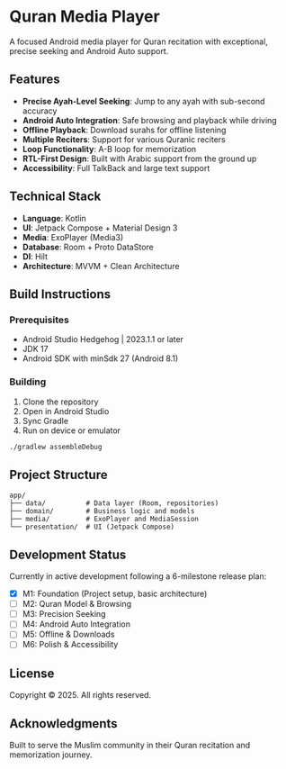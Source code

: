 # Quran Media Player

A focused Android media player for Quran recitation with exceptional, precise seeking and Android Auto support.

## Features

- **Precise Ayah-Level Seeking**: Jump to any ayah with sub-second accuracy
- **Android Auto Integration**: Safe browsing and playback while driving
- **Offline Playback**: Download surahs for offline listening
- **Multiple Reciters**: Support for various Quranic reciters
- **Loop Functionality**: A-B loop for memorization
- **RTL-First Design**: Built with Arabic support from the ground up
- **Accessibility**: Full TalkBack and large text support

## Technical Stack

- **Language**: Kotlin
- **UI**: Jetpack Compose + Material Design 3
- **Media**: ExoPlayer (Media3)
- **Database**: Room + Proto DataStore
- **DI**: Hilt
- **Architecture**: MVVM + Clean Architecture

## Build Instructions

### Prerequisites

- Android Studio Hedgehog | 2023.1.1 or later
- JDK 17
- Android SDK with minSdk 27 (Android 8.1)

### Building

1. Clone the repository
2. Open in Android Studio
3. Sync Gradle
4. Run on device or emulator

```bash
./gradlew assembleDebug
```

## Project Structure

```
app/
├── data/          # Data layer (Room, repositories)
├── domain/        # Business logic and models
├── media/         # ExoPlayer and MediaSession
└── presentation/  # UI (Jetpack Compose)
```

## Development Status

Currently in active development following a 6-milestone release plan:

- [x] M1: Foundation (Project setup, basic architecture)
- [ ] M2: Quran Model & Browsing
- [ ] M3: Precision Seeking
- [ ] M4: Android Auto Integration
- [ ] M5: Offline & Downloads
- [ ] M6: Polish & Accessibility

## License

Copyright © 2025. All rights reserved.

## Acknowledgments

Built to serve the Muslim community in their Quran recitation and memorization journey.
